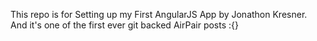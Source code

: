 This repo is for Setting up my First AngularJS App by Jonathon Kresner. And it's one of the first ever git backed AirPair posts :{}